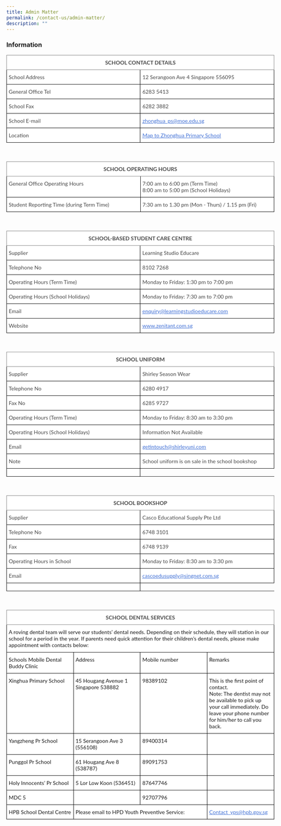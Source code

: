 ```yaml
---
title: Admin Matter
permalink: /contact-us/admin-matter/
description: ""
---
```

### **Information**

<style type="text/css">
.tg  {border-collapse:collapse;border-spacing:0;}
.tg td{border-color:black;border-style:solid;border-width:1px;font-family: Lato, sans-serif;font-size:14px;
  overflow:hidden;padding:10px 5px;word-break:normal;}
.tg th{border-color:black;border-style:solid;border-width:1px;font-family: Lato, sans-serif;font-size:14px;
  font-weight:normal;overflow:hidden;padding:10px 5px;word-break:normal;}
.tg .tg-8vr4{background-color:#FFF;border-color:inherit;color:#484848;font-weight:bold;text-align:center;vertical-align:top}
.tg .tg-06je{background-color:#FFF;color:#484848;text-align:left;vertical-align:top}
.tg .tg-wjv8{background-color:#FFF;color:#4372D6;text-align:left;text-decoration:underline;vertical-align:top}
</style>
<table style="undefined;table-layout: fixed; width: 700px" class="tg">
<colgroup>
<col style="width: 175px">
<col style="width: 175px">
<col style="width: 175px">
<col style="width: 175px">
</colgroup>
<thead>
  <tr>
    <th colspan="4" class="tg-8vr4">SCHOOL CONTACT DETAILS</th>
  </tr>
</thead>
<tbody>
  <tr>
    <td colspan="2" class="tg-06je">School Address</td>
    <td colspan="2" class="tg-06je">12 Serangoon Ave 4 Singapore 556095</td>
  </tr>
  <tr>
    <td colspan="2" class="tg-06je">General Office Tel</td>
    <td colspan="2" class="tg-06je">6283 5413</td>
  </tr>
  <tr>
    <td colspan="2" class="tg-06je">School Fax</td>
    <td colspan="2" class="tg-06je">6282 3882</td>
  </tr>
  <tr>
    <td colspan="2" class="tg-06je">School E-mail</td>
    <td colspan="2" class="tg-wjv8"><a href="mailto:zhonghua_ps@moe.edu.sg"><span style="text-decoration:underline;color:#4372D6">zhonghua_ps@moe.edu.sg</span></a></td>
  </tr>
  <tr>
    <td colspan="2" class="tg-06je">Location</td>
    <td colspan="2" class="tg-wjv8"><a href="https://www.google.com/maps/place/Zhonghua+Primary+School/@1.3598585,103.8673854,17z/data=!3m2!4b1!5s0x31da17aa2967fb09:0xcf3121e3b5fa38f6!4m6!3m5!1s0x31da17aa39517ac9:0xec3925b798d00a36!8m2!3d1.3598531!4d103.8695741!16s%2Fg%2F1tg29"><span style="text-decoration:underline;color:#4372D6">Map to Zhonghua Primary School</span></a></td>
  </tr>
</tbody>
</table>

<br>

<style type="text/css">
.tg  {border-collapse:collapse;border-spacing:0;}
.tg td{border-color:black;border-style:solid;border-width:1px;font-family: Lato, sans-serif;font-size:14px;
  overflow:hidden;padding:10px 5px;word-break:normal;}
.tg th{border-color:black;border-style:solid;border-width:1px;font-family: Lato, sans-serif;font-size:14px;
  font-weight:normal;overflow:hidden;padding:10px 5px;word-break:normal;}
.tg .tg-8vr4{background-color:#FFF;border-color:inherit;color:#484848;font-weight:bold;text-align:center;vertical-align:top}
.tg .tg-06je{background-color:#FFF;color:#484848;text-align:left;vertical-align:top}
</style>
<table style="undefined;table-layout: fixed; width: 700px" class="tg">
<colgroup>
<col style="width: 175px">
<col style="width: 175px">
<col style="width: 175px">
<col style="width: 175px">
</colgroup>
<thead>
  <tr>
    <th colspan="4" class="tg-8vr4">SCHOOL OPERATING HOURS</th>
  </tr>
</thead>
<tbody>
  <tr>
    <td colspan="2" class="tg-06je">General Office Operating Hours</td>
    <td colspan="2" class="tg-06je">7:00 am to 6:00 pm (Term Time)<span style="font-weight:inherit;font-style:inherit">                  </span><br>8:00 am to 5:00 pm (School Holidays)</td>
  </tr>
  <tr>
    <td colspan="2" class="tg-06je">Student Reporting Time (during Term Time)</td>
    <td colspan="2" class="tg-06je">7:30 am to 1.30 pm (Mon - Thurs) /  1.15 pm (Fri)</td>
  </tr>
</tbody>
</table>

<br>

<style type="text/css">
.tg  {border-collapse:collapse;border-spacing:0;}
.tg td{border-color:black;border-style:solid;border-width:1px;font-family: Lato, sans-serif;font-size:14px;
  overflow:hidden;padding:10px 5px;word-break:normal;}
.tg th{border-color:black;border-style:solid;border-width:1px;font-family: Lato, sans-serif;font-size:14px;
  font-weight:normal;overflow:hidden;padding:10px 5px;word-break:normal;}
.tg .tg-8vr4{background-color:#FFF;border-color:inherit;color:#484848;font-weight:bold;text-align:center;vertical-align:top}
.tg .tg-06je{background-color:#FFF;color:#484848;text-align:left;vertical-align:top}
.tg .tg-wjv8{background-color:#FFF;color:#4372D6;text-align:left;text-decoration:underline;vertical-align:top}
</style>
<table style="undefined;table-layout: fixed; width: 700px" class="tg">
<colgroup>
<col style="width: 175px">
<col style="width: 175px">
<col style="width: 175px">
<col style="width: 175px">
</colgroup>
<thead>
  <tr>
    <th colspan="4" class="tg-8vr4">SCHOOL-BASED STUDENT CARE CENTRE</th>
  </tr>
</thead>
<tbody>
  <tr>
    <td colspan="2" class="tg-06je">Supplier</td>
    <td colspan="2" class="tg-06je">Learning Studio Educare</td>
  </tr>
  <tr>
    <td colspan="2" class="tg-06je">Telephone No</td>
    <td colspan="2" class="tg-06je">8102 7268</td>
  </tr>
  <tr>
    <td colspan="2" class="tg-06je">Operating Hours (Term Time)</td>
    <td colspan="2" class="tg-06je">Monday to Friday: 1:30 pm to 7:00 pm</td>
  </tr>
  <tr>
    <td colspan="2" class="tg-06je">Operating Hours (School Holidays)</td>
    <td colspan="2" class="tg-06je">Monday to Friday: 7:30 am to 7:00 pm</td>
  </tr>
  <tr>
    <td colspan="2" class="tg-06je">Email</td>
    <td colspan="2" class="tg-wjv8"><a href="mailto:enquiry@learningstudioeducare.com"><span style="text-decoration:underline;color:#4372D6">enquiry@learningstudioeducare.com</span></a></td>
  </tr>
  <tr>
    <td colspan="2" class="tg-06je">Website</td>
    <td colspan="2" class="tg-wjv8"><a href="http://www.zenitant.com.sg/"><span style="text-decoration:underline;color:#4372D6">www.zenitant.com.sg</span></a></td>
  </tr>
</tbody>
</table>

<br>

<style type="text/css">
.tg  {border-collapse:collapse;border-spacing:0;}
.tg td{border-color:black;border-style:solid;border-width:1px;font-family: Lato, sans-serif;font-size:14px;
  overflow:hidden;padding:10px 5px;word-break:normal;}
.tg th{border-color:black;border-style:solid;border-width:1px;font-family: Lato, sans-serif;font-size:14px;
  font-weight:normal;overflow:hidden;padding:10px 5px;word-break:normal;}
.tg .tg-1zl8{background-color:#FFF;color:#484848;text-align:left;text-decoration:underline;vertical-align:top}
.tg .tg-8vr4{background-color:#FFF;border-color:inherit;color:#484848;font-weight:bold;text-align:center;vertical-align:top}
.tg .tg-06je{background-color:#FFF;color:#484848;text-align:left;vertical-align:top}
.tg .tg-wjv8{background-color:#FFF;color:#4372D6;text-align:left;text-decoration:underline;vertical-align:top}
</style>
<table style="undefined;table-layout: fixed; width: 700px" class="tg">
<colgroup>
<col style="width: 175px">
<col style="width: 175px">
<col style="width: 175px">
<col style="width: 175px">
</colgroup>
<thead>
  <tr>
    <th colspan="4" class="tg-8vr4">SCHOOL UNIFORM</th>
  </tr>
</thead>
<tbody>
  <tr>
    <td colspan="2" class="tg-06je">Supplier</td>
    <td colspan="2" class="tg-06je">Shirley Season Wear</td>
  </tr>
  <tr>
    <td colspan="2" class="tg-06je">Telephone No</td>
    <td colspan="2" class="tg-06je">6280 4917</td>
  </tr>
  <tr>
    <td colspan="2" class="tg-06je">Fax No</td>
    <td colspan="2" class="tg-06je">6285 9727</td>
  </tr>
  <tr>
    <td colspan="2" class="tg-06je">Operating Hours (Term Time)</td>
    <td colspan="2" class="tg-06je">Monday to Friday: 8:30 am to 3:30 pm</td>
  </tr>
  <tr>
    <td colspan="2" class="tg-06je">Operating Hours (School Holidays)</td>
    <td colspan="2" class="tg-06je">Information Not Available</td>
  </tr>
  <tr>
  </tr>
  <tr>
    <td colspan="2" class="tg-06je">Email</td>
    <td colspan="2" class="tg-wjv8"><a href="mailto:getintouch@shirleyuni.com"><span style="text-decoration:underline;color:#4372D6">getintouch@shirleyuni.com</span></a></td>
  </tr>
  <tr>
    <td colspan="2" class="tg-06je">Note</td>
    <td colspan="2" class="tg-06je">School uniform is on sale in the school bookshop</td>
  </tr>
  <tr>
    <td colspan="2" class="tg-06je"></td>
  </tr>
</tbody>
</table>

<br>

<style type="text/css">
.tg  {border-collapse:collapse;border-spacing:0;}
.tg td{border-color:black;border-style:solid;border-width:1px;font-family: Lato, sans-serif;font-size:14px;
  overflow:hidden;padding:10px 5px;word-break:normal;}
.tg th{border-color:black;border-style:solid;border-width:1px;font-family: Lato, sans-serif;font-size:14px;
  font-weight:normal;overflow:hidden;padding:10px 5px;word-break:normal;}
.tg .tg-1zl8{background-color:#FFF;color:#484848;text-align:left;text-decoration:underline;vertical-align:top}
.tg .tg-8vr4{background-color:#FFF;border-color:inherit;color:#484848;font-weight:bold;text-align:center;vertical-align:top}
.tg .tg-06je{background-color:#FFF;color:#484848;text-align:left;vertical-align:top}
.tg .tg-wjv8{background-color:#FFF;color:#4372D6;text-align:left;text-decoration:underline;vertical-align:top}
</style>
<table style="undefined;table-layout: fixed; width: 700px" class="tg">
<colgroup>
<col style="width: 175px">
<col style="width: 175px">
<col style="width: 175px">
<col style="width: 175px">
</colgroup>
<thead>
  <tr>
    <th colspan="4" class="tg-8vr4">SCHOOL BOOKSHOP</th>
  </tr>
</thead>
<tbody>
  <tr>
    <td colspan="2" class="tg-06je">Supplier </td>
    <td colspan="2" class="tg-06je">Casco Educational Supply Pte Ltd</td>
  </tr>
  <tr>
    <td colspan="2" class="tg-06je">Telephone No</td>
    <td colspan="2" class="tg-06je">6748 3101</td>
  </tr>
  <tr>
    <td colspan="2" class="tg-06je">Fax</td>
    <td colspan="2" class="tg-06je">6748 9139</td>
  </tr>
  <tr>
    <td colspan="2" class="tg-06je">Operating Hours in School</td>
    <td colspan="2" class="tg-06je">Monday to Friday: 8:30 am to 3:30 pm</td>
  </tr>
  <tr>
    <td colspan="2" class="tg-06je">Email</td>
    <td colspan="2" class="tg-wjv8"><a href="mailto:cascoedusupply@singnet.com.sg"><span style="text-decoration:underline;color:#4372D6">cascoedusupply@singnet.com.sg</span></a></td>
  </tr>
  <tr>
    <td colspan="2" class="tg-06je"></td>
  </tr>
</tbody>
</table>

<br>

<style type="text/css">
.tg  {border-collapse:collapse;border-spacing:0;}
.tg td{border-color:black;border-style:solid;border-width:1px;font-family: Lato, sans-serif;font-size:14px;
  overflow:hidden;padding:10px 5px;word-break:normal;}
.tg th{border-color:black;border-style:solid;border-width:1px;ffont-family: Lato, sans-serif;font-size:14px;
  font-weight:normal;overflow:hidden;padding:10px 5px;word-break:normal;}
.tg .tg-ycr8{background-color:#ffffff;text-align:left;vertical-align:top}
.tg .tg-8vr4{background-color:#FFF;border-color:inherit;color:#484848;font-weight:bold;text-align:center;vertical-align:top}
.tg .tg-wzj2{background-color:#ffffff;color:#4372D6;text-align:left;text-decoration:underline;vertical-align:top}
</style>
<table style="undefined;table-layout: fixed; width: 700px" class="tg">
<colgroup>
<col style="width: 175px">
<col style="width: 175px">
<col style="width: 175px">
<col style="width: 175px">
</colgroup>
<thead>
  <tr>
    <th colspan="4" class="tg-8vr4">SCHOOL DENTAL SERVICES</th>
  </tr>
</thead>
<tbody>
  <tr>
    <td colspan="4" class="tg-ycr8">A roving dental team will serve our students’ dental needs.<span style="font-weight:inherit;font-style:inherit"> </span> Depending on their schedule, they will station in our school for a period in the year.<span style="font-weight:inherit;font-style:inherit"> </span> If parents need quick attention for their children’s dental needs, please make appointment with contacts below:</td>
  </tr>
  <tr>
    <td class="tg-ycr8">Schools Mobile Dental Buddy Clinic </td>
    <td class="tg-ycr8">Address</td>
    <td class="tg-ycr8">Mobile number</td>
    <td class="tg-ycr8">Remarks</td>
  </tr>
  <tr>
    <td class="tg-ycr8">Xinghua Primary School</td>
    <td class="tg-ycr8">45 Hougang Avenue 1 Singapore 538882</td>
    <td class="tg-ycr8">98389102</td>
    <td class="tg-ycr8">This is the first point of contact.<span style="font-weight:inherit;font-style:inherit"> </span><br>Note: The dentist may not be available to pick up your call immediately.<span style="font-weight:inherit;font-style:inherit"> </span> Do leave your phone number for him/her to call you back.</td>
  </tr>
  <tr>
    <td class="tg-ycr8">Yangzheng Pr School</td>
    <td class="tg-ycr8">15 Serangoon Ave 3 (556108)</td>
    <td class="tg-ycr8">89400314</td>
    <td class="tg-ycr8"> </td>
  </tr>
  <tr>
    <td class="tg-ycr8">Punggol Pr School</td>
    <td class="tg-ycr8">61 Hougang Ave 8 (538787)</td>
    <td class="tg-ycr8">89091753 </td>
    <td class="tg-ycr8"> </td>
  </tr>
  <tr>
    <td class="tg-ycr8">Holy Innocents’ Pr School</td>
    <td class="tg-ycr8">5 Lor Low Koon (536451)</td>
    <td class="tg-ycr8">87647746 </td>
    <td class="tg-ycr8"> </td>
  </tr>
  <tr>
    <td class="tg-ycr8">MDC 5</td>
    <td class="tg-ycr8"> </td>
    <td class="tg-ycr8">92707796</td>
    <td class="tg-ycr8"> </td>
  </tr>
  <tr>
    <td class="tg-ycr8">HPB School Dental Centre</td>
    <td colspan="2" class="tg-ycr8">Please email to HPD Youth Preventive Service:</td>
    <td class="tg-wzj2"><a rel="noopener noreferrer" target="_blank" href="mailto:Contact_yps@hpb.gov.sg"><span style="text-decoration:underline;color:#4372D6">Contact_yps@hpb.gov.sg</span></a></td>
  </tr>
</tbody>
</table>